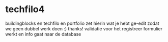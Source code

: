 # techfilo4
buildingblocks en techfilo en portfolio
zet hierin wat je hebt ge-edit zodat we geen dubbel werk doen :) thanks!
validatie voor het registreer formulier werkt en info gaat naar de database